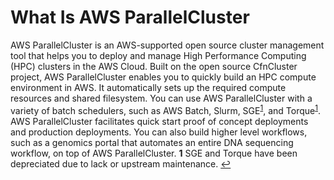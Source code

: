 # What Is AWS ParallelCluster<a name="what-is-aws-parallelcluster"></a>

AWS ParallelCluster is an AWS\-supported open source cluster management tool that helps you to deploy and manage High Performance Computing \(HPC\) clusters in the AWS Cloud\. Built on the open source CfnCluster project, AWS ParallelCluster enables you to quickly build an HPC compute environment in AWS\. It automatically sets up the required compute resources and shared filesystem\. You can use AWS ParallelCluster with a variety of batch schedulers, such as AWS Batch, Slurm, SGE<sup id="a1">[1](#f1)</sup>, and Torque<sup id="a2">[1](#f1)</sup>\. AWS ParallelCluster facilitates quick start proof of concept deployments and production deployments\. You can also build higher level workflows, such as a genomics portal that automates an entire DNA sequencing workflow, on top of AWS ParallelCluster\.
<b id="dep1">1</b> SGE and Torque have been depreciated due to lack or upstream maintenance. [↩](#a1)
